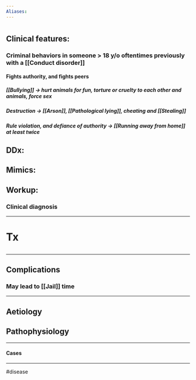 ```yaml
---
Aliases:
---
```

# 
## Clinical features: 
### Criminal behaviors in someone > 18 y/o oftentimes previously with a [[Conduct disorder]]
#### Fights authority, and fights peers 
##### [[Bullying]] -> hurt animals for fun, torture or cruelty to each other and animals, force sex
##### Destruction -> [[Arson]], [[Pathological lying]], cheating and [[Stealing]]
##### Rule violation, and defiance of authority -> [[Running away from home]] at least twice
## DDx:
###
## Mimics:
###
## Workup:
### Clinical diagnosis	
---
# Tx
## 

---
## Complications
### May lead to [[Jail]] time

---
## Aetiology
## Pathophysiology

---
#### Cases


---
#disease 